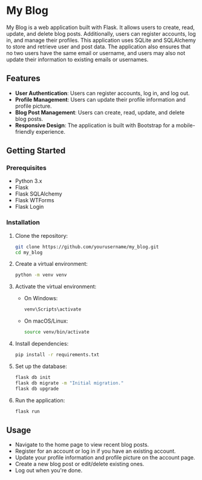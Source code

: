 # My Blog

My Blog is a web application built with Flask. It allows users to create, read, update, and delete blog posts. Additionally, users can register accounts, log in, and manage their profiles. This application uses SQLite and SQLAlchemy to store and retrieve user and post data. The application also ensures that no two users have the same email or username, and users may also not update their information to existing emails or usernames.

## Features

- **User Authentication**: Users can register accounts, log in, and log out.
- **Profile Management**: Users can update their profile information and profile picture.
- **Blog Post Management**: Users can create, read, update, and delete blog posts.
- **Responsive Design**: The application is built with Bootstrap for a mobile-friendly experience.

## Getting Started

### Prerequisites

- Python 3.x
- Flask
- Flask SQLAlchemy
- Flask WTForms
- Flask Login

### Installation

1. Clone the repository:
    ```bash
    git clone https://github.com/yourusername/my_blog.git
    cd my_blog
    ```

2. Create a virtual environment:
    ```bash
    python -m venv venv
    ```

3. Activate the virtual environment:
    - On Windows:
        ```bash
        venv\Scripts\activate
        ```
    - On macOS/Linux:
        ```bash
        source venv/bin/activate
        ```

4. Install dependencies:
    ```bash
    pip install -r requirements.txt
    ```

5. Set up the database:
    ```bash
    flask db init
    flask db migrate -m "Initial migration."
    flask db upgrade
    ```

6. Run the application:
    ```bash
    flask run
    ```

## Usage

- Navigate to the home page to view recent blog posts.
- Register for an account or log in if you have an existing account.
- Update your profile information and profile picture on the account page.
- Create a new blog post or edit/delete existing ones.
- Log out when you're done.

